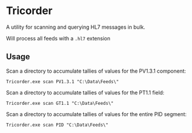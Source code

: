 # Tricorder

A utility for scanning and querying HL7 messages in bulk.

Will process all feeds with a `.hl7` extension

## Usage

Scan a directory to accumulate tallies of values for the PV1.3.1 component:

`Tricorder.exe scan PV1.3.1 "C:\Data\Feeds\"`

Scan a directory to accumulate tallies of values for the PT1.1 field:

`Tricorder.exe scan GT1.1 "C:\Data\Feeds\"`

Scan a directory to accumulate tallies of values for the entire PID segment:

`Tricorder.exe scan PID "C:\Data\Feeds\"`

